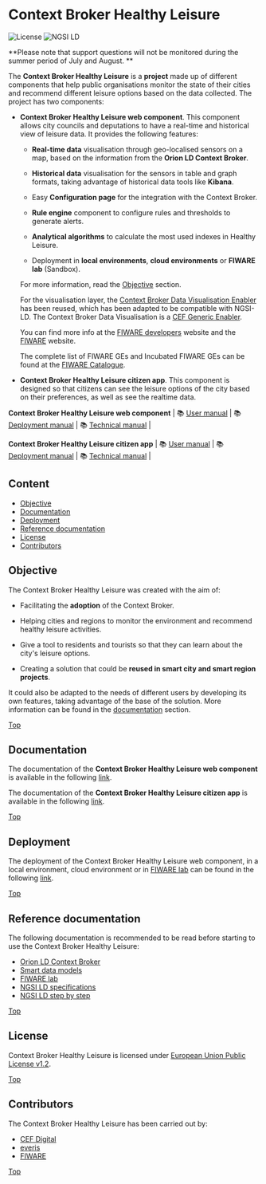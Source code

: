 # Context Broker Healthy Leisure

![License](https://img.shields.io/github/license/ConnectingEurope/Context-Broker-Data-Visualisation)
![NGSI LD](https://img.shields.io/badge/NGSI-LD-red.svg)

**Please note that support questions will not be monitored during the summer period of July and August. **

The **Context Broker Healthy Leisure** is a **project** made up of different components that help public organisations monitor the state of their cities and recommend different leisure options based on the data collected. The project has two components:

- **Context Broker Healthy Leisure web component**. This component allows city councils and deputations to have a real-time and historical view of leisure data. It provides the following features:

    - **Real-time data** visualisation through geo-localised sensors on a map, based on the information from the **Orion LD Context Broker**.

    - **Historical data** visualisation for the sensors in table and graph formats, taking advantage of historical data tools like **Kibana**.

    - Easy **Configuration page** for the integration with the Context Broker.

    - **Rule engine** component to configure rules and thresholds to generate alerts.

    - **Analytical algorithms** to calculate the most used indexes in Healthy Leisure.

    - Deployment in **local environments**, **cloud environments** or **FIWARE lab** (Sandbox).

    For more information, read the [Objective](#objective) section.

    For the visualisation layer, the [Context Broker Data Visualisation Enabler](https://github.com/ConnectingEurope/Context-Broker-Data-Visualisation) has been reused, which has been adapted to be compatible with NGSI-LD. The Context Broker Data Visualisation is a [CEF Generic Enabler](https://ec.europa.eu/cefdigital/wiki/display/CEFDIGITAL/CEF+Enablers).

    You can find more info at the [FIWARE developers](https://developers.fiware.org/) website and the [FIWARE](https://fiware.org/) website.

    The complete list of FIWARE GEs and Incubated FIWARE GEs can be found at the [FIWARE Catalogue](https://www.fiware.org/developers/catalogue/).

- **Context Broker Healthy Leisure citizen app**. This component is designed so that citizens can see the leisure options of the city based on their preferences, as well as see the realtime data.

**Context Broker Healthy Leisure web component** 
| :books: [User manual](project/doc/user/index.md) | :books: [Deployment manual](project/doc/tutorials/index.md) | :books: [Technical manual](project/doc/technical/index.md) |

**Context Broker Healthy Leisure citizen app**
| :books: [User manual](citizen_app/doc/user/index.md) | :books: [Deployment manual](citizen_app/doc/tutorials/index.md) | :books: [Technical manual](citizen_app/doc/technical/index.md) |

## Content

- [Objective](#objective)
- [Documentation](#documentation)
- [Deployment](#deployment)
- [Reference documentation](#reference-documentation)
- [License](#license)
- [Contributors](#contributors)

## Objective

The Context Broker Healthy Leisure was created with the aim of:

- Facilitating the **adoption** of the Context Broker.

- Helping cities and regions to monitor the environment and recommend healthy leisure activities.

- Give a tool to residents and tourists so that they can learn about the city's leisure options.

- Creating a solution that could be **reused in smart city and smart region projects**.

It could also be adapted to the needs of different users by developing its own features, taking advantage of the base of the solution. More information can be found in the [documentation](#documentation) section.

[Top](#context-broker-healthy-leisure)

## Documentation

The documentation of the **Context Broker Healthy Leisure web component** is available in the following [link](project/doc/index.md).

The documentation of the **Context Broker Healthy Leisure citizen app** is available in the following [link](citizen_app/doc/index.md).

[Top](#context-broker-healthy-leisure)

## Deployment

The deployment of the Context Broker Healthy Leisure web component, in a local environment, cloud environment or in [FIWARE lab](https://www.fiware.org/developers/fiware-lab/) can be found in the following [link](project/doc/tutorials/index.md).

[Top](#context-broker-healthy-leisure)

## Reference documentation

The following documentation is recommended to be read before starting to use the Context Broker Healthy Leisure:

- [Orion LD Context Broker](https://github.com/FIWARE/context.Orion-LD)
- [Smart data models](https://smartdatamodels.org)
- [FIWARE lab](https://www.fiware.org/developers/fiware-lab/)
- [NGSI LD specifications](https://www.etsi.org/deliver/etsi_gs/CIM/001_099/009/01.04.01_60/gs_cim009v010401p.pdf)
- [NGSI LD step by step](https://ngsi-ld-tutorials.readthedocs.io/en/latest/)

[Top](#context-broker-healthy-leisure)

## License

Context Broker Healthy Leisure is licensed under [European Union Public License v1.2](LICENSE).

[Top](#context-broker-healthy-leisure)

## Contributors

The Context Broker Healthy Leisure has been carried out by:

- [CEF Digital](https://ec.europa.eu/cefdigital/wiki/display/CEFDIGITAL/CEF+Digital+Home)
- [everis](https://www.everis.com/)
- [FIWARE](https://www.fiware.org/)

[Top](#context-broker-healthy-leisure)
